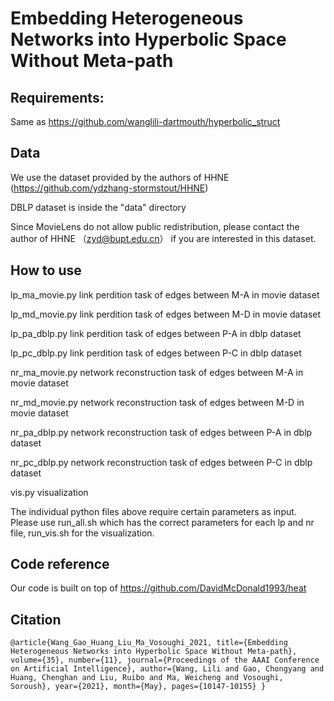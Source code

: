 # Embedding Heterogeneous Networks into Hyperbolic Space Without Meta-path


## Requirements:
Same as https://github.com/wanglili-dartmouth/hyperbolic_struct

## Data

We use the dataset provided by the authors of HHNE (https://github.com/ydzhang-stormstout/HHNE)

DBLP dataset is inside the "data" directory 

Since MovieLens do not allow public redistribution, please contact the author of HHNE （zyd@bupt.edu.cn） if you are interested in this dataset.


## How to use

lp_ma_movie.py   link perdition task of edges between M-A in movie dataset

lp_md_movie.py	 link perdition task of edges between M-D in movie dataset

lp_pa_dblp.py    link perdition task of edges between P-A in dblp dataset

lp_pc_dblp.py    link perdition task of edges between P-C in dblp dataset

nr_ma_movie.py	 network reconstruction task of edges between M-A in movie dataset

nr_md_movie.py   network reconstruction task of edges between M-D in movie dataset

nr_pa_dblp.py    network reconstruction task of edges between P-A in dblp dataset

nr_pc_dblp.py    network reconstruction task of edges between P-C in dblp dataset

vis.py           visualization

The individual python files above require certain parameters as input. Please use run_all.sh which has the correct parameters for each lp and nr file, run_vis.sh for the visualization.

## Code reference

Our code is built on top of https://github.com/DavidMcDonald1993/heat

## Citation
```
@article{Wang_Gao_Huang_Liu_Ma_Vosoughi_2021, title={Embedding Heterogeneous Networks into Hyperbolic Space Without Meta-path}, volume={35}, number={11}, journal={Proceedings of the AAAI Conference on Artificial Intelligence}, author={Wang, Lili and Gao, Chongyang and Huang, Chenghan and Liu, Ruibo and Ma, Weicheng and Vosoughi, Soroush}, year={2021}, month={May}, pages={10147-10155} }


